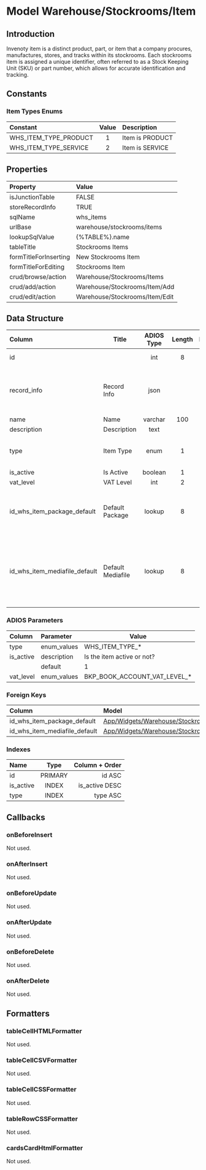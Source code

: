 # Model Warehouse/Stockrooms/Item

## Introduction

Invenoty item is a distinct product, part, or item that a company procures, manufactures, stores, and tracks within its stockrooms. Each stockrooms item is assigned a unique identifier, often referred to as a Stock Keeping Unit (SKU) or part number, which allows for accurate identification and tracking.

## Constants

### Item Types Enums
| Constant              | Value | Description     |
| :-------------------- | :---: | :-------------- |
| WHS_ITEM_TYPE_PRODUCT |   1   | Item is PRODUCT |
| WHS_ITEM_TYPE_SERVICE |   2   | Item is SERVICE |

## Properties

| Property              | Value                          |
| :-------------------- | :----------------------------- |
| isJunctionTable       | FALSE                          |
| storeRecordInfo       | TRUE                           |
| sqlName               | whs_items                      |
| urlBase               | warehouse/stockrooms/items     |
| lookupSqlValue        | {%TABLE%}.name                 |
| tableTitle            | Stockrooms Items               |
| formTitleForInserting | New Stockrooms Item            |
| formTitleForEditing   | Stockrooms Item                |
| crud/browse/action    | Warehouse/Stockrooms/Items     |
| crud/add/action       | Warehouse/Stockrooms/Item/Add  |
| crud/edit/action      | Warehouse/Stockrooms/Item/Edit |

## Data Structure

| Column                        | Title             | ADIOS Type | Length | Required | Notes                                                                   |
| :---------------------------- | ----------------- | :--------: | :----: | :------: | :---------------------------------------------------------------------- |
| id                            |                   |    int     |   8    |   TRUE   | Unique record ID                                                        |
| record_info                   | Record Info       |    json    |        |   TRUE   | Info about INSERT and UPDATE time & author                              |
| name                          | Name              |  varchar   |  100   |   TRUE   |                                                                         |
| description                   | Description       |    text    |        |  FALSE   |                                                                         |
| type                          | Item Type         |    enum    |   1    |   TRUE   | Type of item (product, service,...)                                     |
| is_active                     | Is Active         |  boolean   |   1    |   TRUE   |                                                                         |
| vat_level                     | VAT Level         |    int     |   2    |   TRUE   |                                                                         |
| id_whs_item_package_default   | Default Package   |   lookup   |   8    |  FALSE   | Default Package used primary for the item.                              |
| id_whs_item_mediafile_default | Default Mediafile |   lookup   |   8    |  FALSE   | Default Mediafile (e.g. picture of the item) used primary for the item. |

### ADIOS Parameters

| Column    | Parameter   | Value                        |
| :-------- | :---------- | ---------------------------- |
| type      | enum_values | WHS_ITEM_TYPE_*              |
| is_active | description | Is the item active or not?   |
|           | default     | 1                            |
| vat_level | enum_values | BKP_BOOK_ACCOUNT_VAT_LEVEL_* |

### Foreign Keys

| Column                        | Model                                                                       | Relation | OnUpdate | OnDelete |
| :---------------------------- | :-------------------------------------------------------------------------- | :------: | -------- | -------- |
| id_whs_item_package_default   | [App/Widgets/Warehouse/Stockrooms/Models/ItemPackage](./ItemPackage.md)     |   1:N    | Cascade  | Cascade  |
| id_whs_item_mediafile_default | [App/Widgets/Warehouse/Stockrooms/Models/ItemMediafile](./ItemMediafile.md) |   1:N    | Cascade  | Cascade  |

### Indexes

| Name      |  Type   | Column + Order |
| :-------- | :-----: | -------------: |
| id        | PRIMARY |         id ASC |
| is_active |  INDEX  | is_active DESC |
| type      |  INDEX  |       type ASC |

## Callbacks

### onBeforeInsert

Not used.

### onAfterInsert

Not used.

### onBeforeUpdate

Not used.

### onAfterUpdate

Not used.

### onBeforeDelete

Not used.

### onAfterDelete

Not used.

## Formatters

### tableCellHTMLFormatter

Not used.

### tableCellCSVFormatter

Not used.

### tableCellCSSFormatter

Not used.

### tableRowCSSFormatter

Not used.

### cardsCardHtmlFormatter

Not used.
